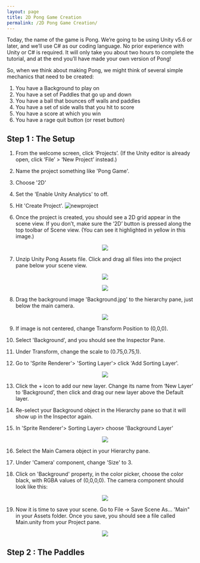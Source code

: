 ```yaml
---
layout: page
title: 2D Pong Game Creation
permalink: /2D Pong Game Creation/
---
```




Today, the name of the game is Pong. We’re going to be using Unity v5.6 or later, and we’ll use C# as our coding language. No prior experience with Unity or C# is required. It will only take you about two hours to complete the tutorial, and at the end you’ll have made your own version of Pong!

So, when we think about making Pong, we might think of several simple mechanics that need to be created:

1. You have a Background to play on
2. You have a set of Paddles that go up and down
3. You have a ball that bounces off walls and paddles
4. You have a set of side walls that you hit to score
5. You have a score at which you win
6. You have a rage quit button (or reset button)

## Step 1 : The Setup

1. From the welcome screen, click ‘Projects’. (If the Unity editor is already open, click ‘File’ > ‘New Project’ instead.) 
2. Name the project something like 'Pong Game'.
3. Choose '2D'
4. Set the 'Enable Unity Analytics' to off.
5. Hit 'Create Project'.
![newproject](https://www.awesomeincu.com/img/tutorials/unity-pong/new_project.png?raw=true)
6. Once the project is created, you should see a 2D grid appear in the scene   view. If you don’t, make sure the ‘2D’ button is pressed along the top toolbar of Scene view. (You can see it highlighted in yellow in this image.)

    <p align="center">
      <img src="https://www.awesomeincu.com/img/tutorials/unity-pong/2d_button.png?raw=true">
    </p>

7. Unzip Unity Pong Assets file. Click and drag all files into the project pane below your scene view.

    <p align="center">
      <img src="https://www.awesomeincu.com/img/tutorials/unity-pong/unitypong-assets.png?raw=true">
    </p>

    <p align="center">
      <img src="https://www.awesomeincu.com/img/tutorials/unity-pong/background_project_pane.png">
    </p>

8. Drag the background image 'Background.jpg' to the hierarchy pane, just below the main camera.

    <p align="center">
      <img src="https://www.awesomeincu.com/img/tutorials/unity-pong/background_hierarchy_pane.png">
    </p>

9. If image is not centered, change Transform Position to (0,0,0).
10. Select 'Background', and you should see the Inspector Pane.
11. Under Transform, change the scale to (0.75,0.75,1).
12. Go to 'Sprite Renderer'> 'Sorting Layer'> click 'Add Sorting Layer'.

    <p align="center">
      <img src="https://www.awesomeincu.com/img/tutorials/unity-pong/sorting_layer.png?raw=true">
    </p>

13. Click the + icon to add our new layer. Change its name from ‘New Layer’ to ‘Background’, then click and drag our new layer above the Default layer.
14. Re-select your Background object in the Hierarchy pane so that it will show up in the Inspector again. 
15. In 'Sprite Renderer'> Sorting Layer> choose 'Background Layer'

    <p align="center">
      <img src="https://www.awesomeincu.com/img/tutorials/unity-pong/background_sorting_layer.png?raw=true">
    </p>

16. Select the Main Camera object in your Hierarchy pane. 
17. Under 'Camera' component, change 'Size' to 3. 
18. Click on 'Background' property, in the color picker, choose the color black, with RGBA values of (0,0,0,0). The camera component should look like this:

    <p align="center">
      <img src="https://www.awesomeincu.com/img/tutorials/unity-pong/main_camera_inspector.png?raw=true">
    </p>

19. Now it is time to save your scene. Go to File -> Save Scene As… 'Main" in your Assets folder. Once you save, you should see a file called Main.unity from your Project pane.

    <p align="center">
      <img src="https://www.awesomeincu.com/img/tutorials/unity-pong/saved_scene_main.png?raw=true">
    </p>

## Step 2 : The Paddles


